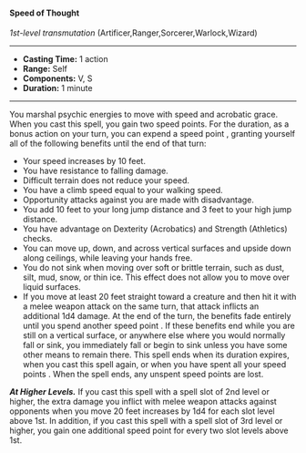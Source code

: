 #### Speed of Thought
*1st-level transmutation* (Artificer,Ranger,Sorcerer,Warlock,Wizard)
___
- **Casting Time:** 1 action
- **Range:** Self
- **Components:** V, S
- **Duration:** 1 minute
---
You marshal psychic energies to move with speed
and acrobatic grace. When you cast this spell, you
gain two speed points.  For the duration, as a bonus
action on your turn, you can expend a speed point ,
granting yourself all of the following benefits until
the end of that turn:
* Your speed increases by 10 feet.
* You have resistance to falling damage.
* Difficult terrain does not reduce your speed.
* You have a climb speed equal to your walking
speed.
* Opportunity attacks against you are made with
disadvantage.
* You add 10 feet to your long jump distance and 3
feet to your high jump distance.
* You have advantage on Dexterity (Acrobatics)
and Strength (Athletics) checks.
* You can move up, down, and across vertical
surfaces and upside down along ceilings, while
leaving your hands free.
* You do not sink when moving over soft or
brittle terrain, such as dust, silt, mud, snow, or
thin ice. This effect does not allow you to move
over liquid surfaces.
* If you move at least 20 feet straight toward a
creature and then hit it with a melee weapon
attack on the same turn, that attack inflicts an
additional 1d4 damage.
At the end of the turn, the benefits fade entirely
until you spend another speed point . If these
benefits end while you are still on a vertical surface,
or anywhere else where you would normally fall or
sink, you immediately fall or begin to sink unless
you have some other means to remain there.
This spell ends when its duration expires, when
you cast this spell again, or when you have spent all
your speed points . When the spell ends, any unspent
speed points  are lost.

***At Higher Levels.***  If you cast this spell with a
spell slot of 2nd level or higher, the extra damage
you inflict with melee weapon attacks against
opponents when you move 20 feet increases by 1d4 for each slot level above 1st. In addition, if you cast
this spell with a spell slot of 3rd level or higher, you
gain one additional speed point for every two slot
levels above 1st.

